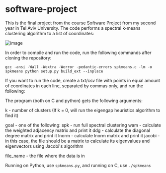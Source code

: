 # software-project
This is the final project from the course Software Project from my second year in Tel Aviv University.
The code performs a spectral k-means clustering algorithm to a list of coordinates:

![image](https://user-images.githubusercontent.com/92382447/193449484-0e5e4386-8e0b-4dc0-a159-4858f53e4ba6.png)

In order to compile and run the code, run the following commands after cloning the repository:

`gcc -ansi -Wall -Wextra -Werror -pedantic-errors spkmeans.c -lm -o spkmeans
python setup.py build_ext --inplace`

If you want to run the code, create a txt/csv file with points in equal amount of coordinates in each line, separated by commas only, and run the following: 

The program (both on C and python) gets the following arguments:

k - number of clusters (If k = 0, will run the eigengap heuristics algorithm to find it)

goal - one of the following:
spk - run full spectral clustering
wam - calculate the weighted adjacency matrix and print it
ddg - calculate the diagonal degree matrix and print it
lnorm - calculate lnorm matrix and print it
jacobi - in this case, the file should be a matrix to calculate its eigenvalues and eigenvectors using Jacobi's algorithm
  
file_name - the file where the data is in

Running on Python, use `spkmeans.py`, and running on C, use `./spkmeans`
